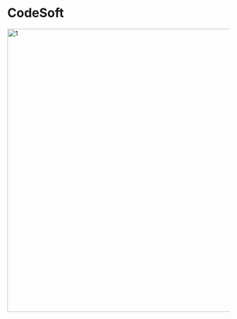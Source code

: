 # CodeSoft

<img width="642" alt="1" src="https://github.com/MuneerHussain01/CodeSoft/assets/134735329/61128f95-e89e-4ce2-ad94-8fe94e9a2198">
